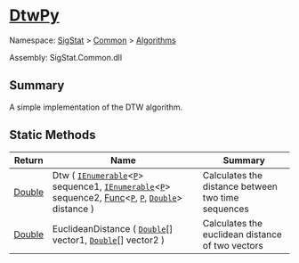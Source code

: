 # [DtwPy](./DtwPy.md)

Namespace: [SigStat]() > [Common](./../README.md) > [Algorithms](./README.md)

Assembly: SigStat.Common.dll

## Summary
A simple implementation of the DTW algorithm.

## Static Methods

| Return | Name | Summary | 
| --- | --- | --- | 
| [Double](https://docs.microsoft.com/en-us/dotnet/api/System.Double) | Dtw ( [`IEnumerable`](./DtwPy.md)\<[`P`](./DtwPy.md)> sequence1, [`IEnumerable`](./DtwPy.md)\<[`P`](./DtwPy.md)> sequence2, [Func](https://docs.microsoft.com/en-us/dotnet/api/System.Func-3)\<[`P`](./DtwPy.md), [`P`](./DtwPy.md), [`Double`](https://docs.microsoft.com/en-us/dotnet/api/System.Double)> distance ) | Calculates the distance between two time sequences | 
| [Double](https://docs.microsoft.com/en-us/dotnet/api/System.Double) | EuclideanDistance ( [`Double`](https://docs.microsoft.com/en-us/dotnet/api/System.Double)[] vector1, [`Double`](https://docs.microsoft.com/en-us/dotnet/api/System.Double)[] vector2 ) | Calculates the euclidean distance of two vectors | 


